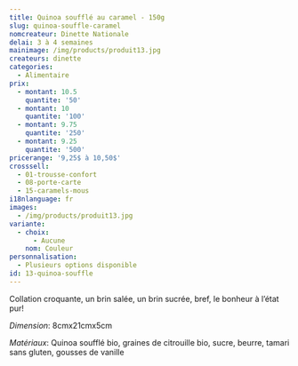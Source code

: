 ```yaml
---
title: Quinoa soufflé au caramel - 150g
slug: quinoa-souffle-caramel
nomcreateur: Dinette Nationale
delai: 3 à 4 semaines
mainimage: /img/products/produit13.jpg
createurs: dinette
categories:
  - Alimentaire
prix:
  - montant: 10.5
    quantite: '50'
  - montant: 10
    quantite: '100'
  - montant: 9.75
    quantite: '250'
  - montant: 9.25
    quantite: '500'
pricerange: '9,25$ à 10,50$'
crosssell:
  - 01-trousse-confort
  - 08-porte-carte
  - 15-caramels-mous
i18nlanguage: fr
images:
  - /img/products/produit13.jpg
variante:
  - choix:
      - Aucune
    nom: Couleur
personnalisation:
  - Plusieurs options disponible
id: 13-quinoa-souffle
---
```

Collation croquante, un brin salée, un brin sucrée, bref, le bonheur à l’état pur!

_Dimension_: 8cmx21cmx5cm

*Matériaux*: Quinoa soufflé bio, graines de citrouille bio, sucre, beurre, tamari sans gluten, gousses de vanille


